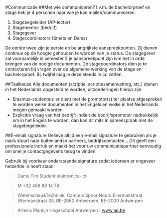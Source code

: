 #Communicatie
##Met wie communiceren?
I.v.m. de bachelorproef en stage heb je 4 personen naar wie je kan mailen/communiceren. 
1. Stagebegeleider (AP-lector)
2. Stagementor (bedrijf)
3. Stagegever 
4. Stagecoordinators (Smets en Dams)

De eerste twee zijn je eerste en belangrijkste aanspreekpunten. Zij dienen continue op de hoogte gehouden te worden van je status.
De stagegever zal voornamelijk in semester 5 je aanspreekpunt zijn ivm het in orde brengen van de nodige documenten.
De stagecoordinators dien je te contacteren bij vragen over de algemene werking van de stage en bachelorproef. Bij twijfel mag je deze steeds in cc zetten.

##Taalkeuze
Alle documenten (scriptie, scriptiesamenvatting, etc.) dienen in het Nederlands opgesteld te worden, uitzonderingen hierop zijn:
* Erasmus-studenten: er dient met de promotor(s) ter plaatse afgesproken te worden welke documenten in het Engels en welke in het Nederlands mogen gemaakt worden.
* Explicitie vraag van het bedrijf: Indien de bedrijfspromotor nadrukkelijk om in het Engels te worden, dan kan dit mits in samenspraak met de stagebegeleider.

##E-email signature
Gelieve altijd een e-mail signature te gebruiken als je mails stuurt naar buitenlandse partners, bedrijfscontacten,...Dit geeft een professionele indruk en maakt het voor uw communicatiepartner eenvoudig om snel je contactgegevens terug te vinden.

Gebruik bij voorkeur onderstaande signature zodat iedereen er ongeveer hetzelfde in heeft staan:


>Dams Tim
>Student elektronica-ict

>M +32 486 88 14 78

>Wetenschap&Techniek, 
>Campus Spoor Noord Ellermanstraat, Ellermanstraat 33, BE-2060 Antwerpen, BE-2000 Antwerpen 

>Artesis Plantijn Hogeschool Antwerpen | www.ap.be
